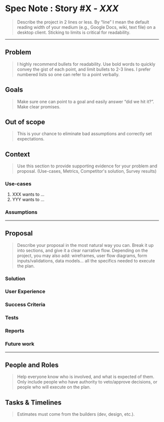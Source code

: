 # Spec Note : Story #X - *XXX*

>Describe the project in 2 lines or less. By “line” I mean the default reading width of your medium (e.g., Google Docs, wiki, text file) on a desktop client. Sticking to limits is critical for readability.

***

## Problem
>I highly recommend bullets for readability. Use bold words to quickly convey the gist of each point, and limit bullets to 2-3 lines. I prefer numbered lists so one can refer to a point verbally.

## Goals
>Make sure one can point to a goal and easily answer “did we hit it?”. Make clear promises.

## Out of scope
>This is your chance to eliminate bad assumptions and correctly set expectations.

## Context
>Use this section to provide supporting evidence for your problem and proposal. (Use-cases, Metrics, Competitor's solution, Survey results)

### Use-cases
1. XXX wants to ...
2. YYY wants to ...

### Assumptions

***

## Proposal
>Describe your proposal in the most natural way you can. Break it up into sections, and give it a clear narrative flow. Depending on the project, you may also add: wireframes, user flow diagrams, form inputs/validations, data models… all the specifics needed to execute the plan.

### Solution
### User Experience
### Success Criteria
### Tests
### Reports
### Future work

***

## People and Roles
>Help everyone know who is involved, and what is expected of them. Only include people who have authority to veto/approve decisions, or people who will execute on the plan.


## Tasks & Timelines
>Estimates must come from the builders (dev, design, etc.).
